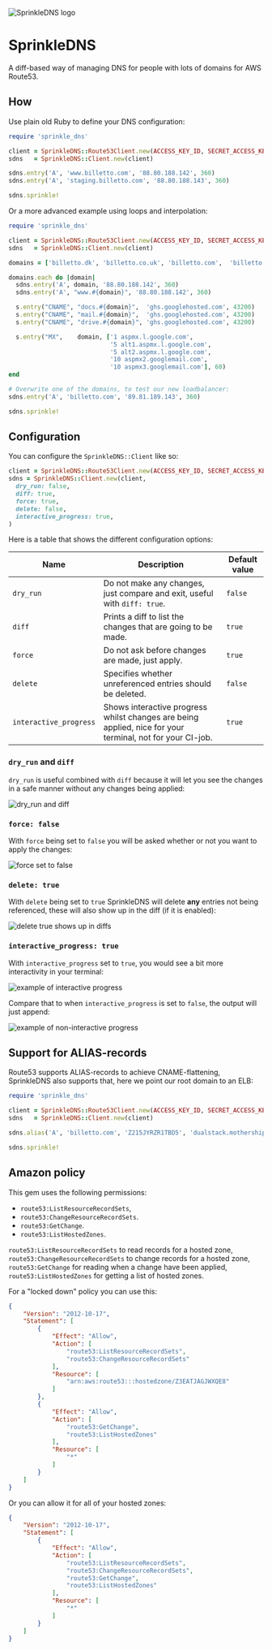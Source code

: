 ![SprinkleDNS logo](logos/SDNS.png)

# SprinkleDNS

A diff-based way of managing DNS for people with lots of domains for AWS Route53.

## How

Use plain old Ruby to define your DNS configuration:

```ruby
require 'sprinkle_dns'

client = SprinkleDNS::Route53Client.new(ACCESS_KEY_ID, SECRET_ACCESS_KEY)
sdns   = SprinkleDNS::Client.new(client)

sdns.entry('A', 'www.billetto.com', '88.80.188.142', 360)
sdns.entry('A', 'staging.billetto.com', '88.80.188.143', 360)

sdns.sprinkle!
```

Or a more advanced example using loops and interpolation:

```ruby
require 'sprinkle_dns'

client = SprinkleDNS::Route53Client.new(ACCESS_KEY_ID, SECRET_ACCESS_KEY)
sdns   = SprinkleDNS::Client.new(client)

domains = ['billetto.dk', 'billetto.co.uk', 'billetto.com',  'billetto.se']

domains.each do |domain|
  sdns.entry('A', domain, '88.80.188.142', 360)
  sdns.entry('A', "www.#{domain}", '88.80.188.142', 360)

  s.entry("CNAME", "docs.#{domain}",  'ghs.googlehosted.com', 43200)
  s.entry("CNAME", "mail.#{domain}",  'ghs.googlehosted.com', 43200)
  s.entry("CNAME", "drive.#{domain}", 'ghs.googlehosted.com', 43200)

  s.entry("MX",    domain, ['1 aspmx.l.google.com',
                            '5 alt1.aspmx.l.google.com',
                            '5 alt2.aspmx.l.google.com',
                            '10 aspmx2.googlemail.com',
                            '10 aspmx3.googlemail.com'], 60)
end

# Overwrite one of the domains, to test our new loadbalancer:
sdns.entry('A', 'billetto.com', '89.81.189.143', 360)

sdns.sprinkle!
```

## Configuration

You can configure the `SprinkleDNS::Client` like so:

```ruby
client = SprinkleDNS::Route53Client.new(ACCESS_KEY_ID, SECRET_ACCESS_KEY)
sdns = SprinkleDNS::Client.new(client,
  dry_run: false,
  diff: true,
  force: true,
  delete: false,
  interactive_progress: true,
)
```

Here is a table that shows the different configuration options:

| Name                   | Description                                                                                               | Default value |
|------------------------|-----------------------------------------------------------------------------------------------------------|---------------|
| `dry_run`              | Do not make any changes, just compare and exit, useful with `diff: true`.                                 | `false`       |
| `diff`                 | Prints a diff to list the changes that are going to be made.                                              | `true`        |
| `force`                | Do not ask before changes are made, just apply.                                                           | `true`        |
| `delete`               | Specifies whether unreferenced entries should be deleted.                                                 | `false`       |
| `interactive_progress` | Shows interactive progress whilst changes are being applied, nice for your terminal, not for your CI-job. | `true`        |

### `dry_run` and `diff`

`dry_run` is useful combined with `diff` because it will let you see the changes in a safe manner without any changes being applied:

![dry_run and diff](readme_files/dry_run_and_diff.png)

### `force: false`

With `force` being set to `false` you will be asked whether or not you want to apply the changes:

![force set to false](readme_files/force_false.svg)

### `delete: true`

With `delete` being set to `true` SprinkleDNS will delete **any** entries not being referenced, these will also show up in the diff (if it is enabled):

![delete true shows up in diffs](readme_files/delete_true_and_diff.svg)

### `interactive_progress: true`

With `interactive_progress` set to `true`, you would see a bit more interactivity in your terminal:

![example of interactive progress](readme_files/interactive_progress.svg)

Compare that to when `interactive_progress` is set to `false`, the output will just append:

![example of non-interactive progress](readme_files/non-interactive_progress.svg)

## Support for ALIAS-records

Route53 supports ALIAS-records to achieve CNAME-flattening, SprinkleDNS also supports that, here we point our root domain to an ELB:

```ruby
require 'sprinkle_dns'

client = SprinkleDNS::Route53Client.new(ACCESS_KEY_ID, SECRET_ACCESS_KEY)
sdns   = SprinkleDNS::Client.new(client)

sdns.alias('A', 'billetto.com', 'Z215JYRZR1TBD5', 'dualstack.mothership-test-elb-546580691.eu-central-1.elb.amazonaws.com')

sdns.sprinkle!
```

## Amazon policy

This gem uses the following permissions:

- `route53:ListResourceRecordSets`,
- `route53:ChangeResourceRecordSets`.
- `route53:GetChange`.
- `route53:ListHostedZones`.

`route53:ListResourceRecordSets` to read records for a hosted zone, `route53:ChangeResourceRecordSets` to change records for a hosted zone, `route53:GetChange` for reading when a change have been applied, `route53:ListHostedZones` for getting a list of hosted zones.

For a "locked down" policy you can use this:

```json
{
    "Version": "2012-10-17",
    "Statement": [
        {
            "Effect": "Allow",
            "Action": [
                "route53:ListResourceRecordSets",
                "route53:ChangeResourceRecordSets"
            ],
            "Resource": [
                "arn:aws:route53:::hostedzone/Z3EATJAGJWXQE8"
            ]
        },
        {
            "Effect": "Allow",
            "Action": [
                "route53:GetChange",
                "route53:ListHostedZones"
            ],
            "Resource": [
                "*"
            ]
        }
    ]
}
```

Or you can allow it for all of your hosted zones:

```json
{
    "Version": "2012-10-17",
    "Statement": [
        {
            "Effect": "Allow",
            "Action": [
                "route53:ListResourceRecordSets",
                "route53:ChangeResourceRecordSets",
                "route53:GetChange",
                "route53:ListHostedZones"
            ],
            "Resource": [
                "*"
            ]
        }
    ]
}
```

